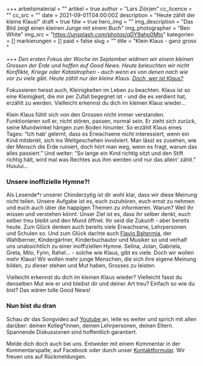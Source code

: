 +++
arbeitsmaterial = ""
artikel = true
author = "Lars Ziörjen"
cc_licence = ""
cc_src = ""
date = 2021-09-01T04:00:00Z
description = "Heute zählt der kleine Klaus!"
draft = true
fdw = true
hero_img = ""
img_description = "Das Bild zeigt einen kleinen Junge mit einem Buch"
img_photographer = "Ben White"
img_src = "https://unsplash.com/photos/qDY9ahp0Mto"
kategorien = []
markierungen = []
paid = false
slug = ""
title = "Klein Klaus - ganz gross "

+++
_Den ersten Fokus der Woche im September widmen wir einem kleinen Grossen der Erde und hoffen auf Good News. Heute beleuchten wir nicht Konflikte, Kriege oder Katastrophen - auch wenn es von denen nach wie vor zu viele gibt. Heute zählt nur der kleine Klaus._ [_Doch, wer ist Klaus?_](https://www.youtube.com/watch?v=wuho2f31l94)

Fokussieren heisst auch, Kleinigkeiten im Leben zu beachten. Klaus ist so eine Kleinigkeit, die mir per Zufall begegnet ist - und die es verdient hat, erzählt zu werden. Vielleicht erkennst du dich im kleinen Klaus wieder…

Klein Klaus fühlt sich von den Grossen nicht immer verstanden. Funktionieren soll er, nicht stören, passen, normal sein. Er zieht sich zurück, seine Mundwinkel hängen zum Boden hinunter. So erzählt Klaus eines Tages: “Ich hab’ gelernt, dass es Erwachsene nicht interessiert, wenn ein Kind mitdenkt, sich ins Weltgeschehen involviert. Man lässt es zusehen, wie der Mensch die Erde ruiniert, doch hört man weg, wenn es fragt, warum das alles passiert.” Und weiter: “So lange ein Kind richtig sitzt und den Stift richtig hält, wird mal was Rechtes aus ihm werden und nur das allein’ zählt.” Huiuiui...

### Unsere inoffizielle Hymne?!

Als Lesende*r unserer Chinderzytig ist dir wohl klar, dass wir diese Meinung nicht teilen. Unsere Aufgabe ist es, euch zuzuhören, euch ernst zu nehmen und euch auch über die happigen Themen zu informieren. Warum? Weil ihr wissen und verstehen könnt. Unser Ziel ist es, dass ihr selber denkt, euch selber treu bleibt und den Mund öffnet. Ihr seid die Zukunft - aber bereits heute. Zum Glück denken auch bereits viele Erwachsene, Lehrpersonen und Schulen so. Und zum Glück dachte auch [Flavio Baltermia](http://www.flaviobaltermia.ch), der Wahlberner, Kindergärtner, Kinderbuchautor und Musiker so und verhalf uns unabsichtlich zu einer inoffiziellen Hymne. Selina, Jolan, Gabriela, Greta, Milo, Fynn, Rahel... - solche wie Klaus, gibt es viele. Doch wir wollen mehr Klaus! Wir wollen mehr junge Menschen, die sich ihre eigene Meinung bilden, zu dieser stehen und Mut haben, Grosses zu leisten.

Vielleicht erkennst du dich im kleinen Klaus wieder? Vielleicht fasst du denselben Mut wie er und bleibst dir und deiner Art treu? Einfach so wie du bist? Das wären tolle Good News!

### Nun bist du dran

Schau dir das Songvideo auf [Youtube ](https://www.youtube.com/watch?v=wuho2f31l94)an, leite es weiter und sprich mit allen darüber: deinen Kolleg*innen, deinen Lehrpersonen, deinen Eltern. Spannende Diskussionen sind hoffentlich garantiert.

Melde dich doch auch bei uns. Entweder mit einem Kommentar in der Kommentarspalte, auf Facebook oder durch unser [Kontaktformular](https://www.chinderzytig.ch/kontakt/). Wir freuen uns auf Rückmeldungen.